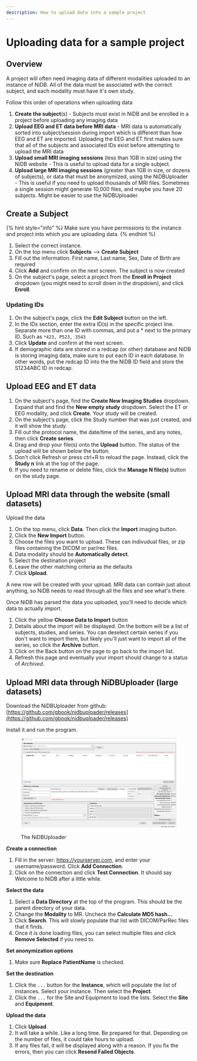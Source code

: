 ```yaml
---
description: How to upload data into a sample project
---
```


# Uploading data for a sample project

## Overview

A project will often need imaging data of different modalities uploaded to an instance of NiDB. All of the data must be associated with the correct subject, and each modality must have it's own study.

Follow this order of operations when uploading data

1. **Create the subject**(s) - Subjects must exist in NiDB and be enrolled in a project before uploading any imaging data
2. **Upload EEG and ET data before MRI data** - MRI data is automatically sorted into subject/session during import which is different than how EEG and ET are imported. Uploading the EEG and ET first makes sure that all of the subjects and associated IDs exist before attempting to upload the MRI data
3. **Upload small MRI imaging sessions** (less than 1GB in size) using the NiDB website - This is useful to upload data for a single subject.
4. **Upload large MRI imaging sessions** (greater than 1GB in size, or dozens of subjects), or data that must be anonymized, using the NiDBUploader - This is useful if you need to upload thousands of MRI files. Sometimes a single session might generate 10,000 files, and maybe you have 20 subjects. Might be easier to use the NiDBUploader.

## Create a Subject

{% hint style="info" %}
Make sure you have permissions to the instance and project into which you are uploading data.
{% endhint %}

1. Select the correct instance.
2. On the top menu click **Subjects** --> **Create Subject**
3. Fill out the information. First name, Last name, Sex, Date of Birth are required
4. Click **Add** and confirm on the next screen. The subject is now created
5. On the subject's page, select a project from the **Enroll in Project** dropdown (you might need to scroll down in the dropdown), and click **Enroll**.

### Updating IDs

1. On the subject's page, click the **Edit Subject** button on the left.
2. In the IDs section, enter the extra ID(s) in the specific project line. Separate more than one ID with commas, and put a \* next to the primary ID. Such as `*423, P523, 3543`
3. Click **Update** and confirm at the next screen.
4. If demographic data are stored in a redcap (or other) database and NiDB is storing imaging data, make sure to put each ID in each database. In other words, put the redcap ID into the the NiDB ID field and store the S1234ABC ID in redcap.

## Upload EEG and ET data

1. On the subject's page, find the **Create New Imaging Studies** dropdown. Expand that and find the **New empty study** dropdown. Select the ET or EEG modality, and click **Create**. Your study will be created.
2. On the subject's page, click the Study number that was just created, and it will show the study.
3. Fill out the protocol name, the date/time of the series, and any notes, then click **Create series**.
4. Drag and drop your file(s) onto the **Upload** button. The status of the upload will be shown below the button.
5. Don't click Refresh or press ctrl+R to reload the page. Instead, click the **Study n** link at the top of the page.
6. If you need to rename or delete files, click the **Manage N file(s)** button on the study page.

## Upload MRI data through the website (small datasets)

Upload the data

1. On the top menu, click **Data**. Then click the **Import** imaging button.
2. Click the **New Import** button.
3. Choose the files you want to upload. These can indivudual files, or zip files containing the DICOM or par/rec files.
4. Data modality should be **Automatically detect**.
5. Select the destination project
6. Leave the other matching criteria as the defaults
7. Click **Upload**.

A new row will be created with your upload. MRI data can contain just about anything, so NiDB needs to read through all the files and see what's there.

Once NiDB has parsed the data you uploaded, you'll need to decide which data to actually import.

1. Click the yellow **Choose Data to Import** button
2. Details about the import will be displayed. On the bottom will be a list of subjects, studies, and series. You can deselect certain series if you don't want to import them, but likely you'll just want to import all of the series, so click the **Archive** button.
3. Click on the Back button on the page to go back to the import list.
4. Refresh this page and eventually your import should change to a status of _Archived_.

## Upload MRI data through NiDBUploader (large datasets)

Download the NiDBUploader from github: [https://github.com/gbook/nidbuploader/releases](https://github.com/gbook/nidbuploader/releases)

Install it and run the program.

<figure><img src="../../.gitbook/assets/image (1).png" alt=""><figcaption><p>The NiDBUploader</p></figcaption></figure>

**Create a connection**

1. Fill in the server: https://yourserver.com, and enter your username/password. Click **Add Connection**.
2. Click on the connection and click **Test Connection**. It should say Welcome to NiDB after a little while.

**Select the data**

1. Select a **Data Directory** at the top of the program. This should be the parent directory of your data.
2. Change the **Modality** to MR. Uncheck the **Calculate MD5 hash...**
3. Click **Search**. This will slowly populate that list with DICOM/ParRec files that it finds.
4. Once it is done loading files, you can select multiple files and click **Remove Selected** if you need to.

**Set anonymization options**

1. Make sure **Replace PatientName** is checked.

**Set the destination**

1. Click the `...` button for the **Instance**, which will populate the list of instances. Select your instance. Then select the **Project**.
2. Click the `...` for the Site and Equipment to load the lists. Select the **Site** and **Equipment**.

**Upload the data**

1. Click **Upload**.
2. It will take a while. Like a long time. Be prepared for that. Depending on the number of files, it could take hours to upload.
3. If any files fail, it will be displayed along with a reason. If you fix the errors, then you can click **Resend Failed Objects**.
